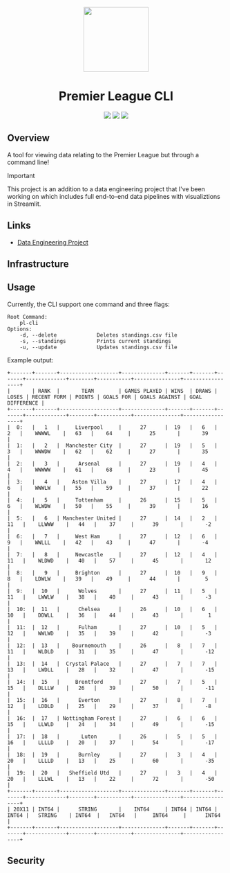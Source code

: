 <p align="center">
<img height="150" width="150" src="https://cdn.simpleicons.org/premierleague/gray"/>
</p>

<div align="center">
    <h1>Premier League CLI</h1>
    <img src="https://img.shields.io/github/v/release/digitalghost-dev/premier-league-cli?style=flat-square&logo=git&logoColor=38003C&label=Release%20Version&labelColor=EEE&color=38003C">
    <img src="https://img.shields.io/github/actions/workflow/status/digitalghost-dev/premier-league-cli/go_tests.yml?style=flat-square&logo=go&logoColor=00ADD8&label=Tests&labelColor=EEE&color=00ADD8">
    <img src="https://img.shields.io/github/go-mod/go-version/digitalghost-dev/premier-league-cli?style=flat-square&logo=Go&labelColor=EEE&color=00ADD8">
</div>

## Overview
A tool for viewing data relating to the Premier League but through a command line!

> [!IMPORTANT]
> This project is an addition to a data engineering project that I've been working on which includes full end-to-end data pipelines with visualiztions in Streamlit.

## Links
* [Data Engineering Project](https://github.com/digitalghost-dev/premier-league)

## Infrastructure

## Usage
Currently, the CLI support one command and three flags:
```
Root Command:
    pl-cli
Options:
    -d, --delete             Deletes standings.csv file
    -s, --standings          Prints current standings
    -u, --update             Updates standings.csv file
```

Example output:
```
+-------+-------+-------------------+--------------+-------+-------+-------+-------------+--------+-----------+---------------+-----------------+
|       | RANK  |       TEAM        | GAMES PLAYED | WINS  | DRAWS | LOSES | RECENT FORM | POINTS | GOALS FOR | GOALS AGAINST | GOAL DIFFERENCE |
+-------+-------+-------------------+--------------+-------+-------+-------+-------------+--------+-----------+---------------+-----------------+
|  0:   |   1   |     Liverpool     |      27      |  19   |   6   |   2   |    WWWWL    |   63   |    64     |      25       |       39        |
|  1:   |   2   |  Manchester City  |      27      |  19   |   5   |   3   |    WWWDW    |   62   |    62     |      27       |       35        |
|  2:   |   3   |      Arsenal      |      27      |  19   |   4   |   4   |    WWWWW    |   61   |    68     |      23       |       45        |
|  3:   |   4   |    Aston Villa    |      27      |  17   |   4   |   6   |    WWWLW    |   55   |    59     |      37       |       22        |
|  4:   |   5   |     Tottenham     |      26      |  15   |   5   |   6   |    WLWDW    |   50   |    55     |      39       |       16        |
|  5:   |   6   | Manchester United |      27      |  14   |   2   |  11   |    LLWWW    |   44   |    37     |      39       |       -2        |
|  6:   |   7   |     West Ham      |      27      |  12   |   6   |   9   |    WWLLL    |   42   |    43     |      47       |       -4        |
|  7:   |   8   |     Newcastle     |      27      |  12   |   4   |  11   |    WLDWD    |   40   |    57     |      45       |       12        |
|  8:   |   9   |     Brighton      |      27      |  10   |   9   |   8   |    LDWLW    |   39   |    49     |      44       |        5        |
|  9:   |  10   |      Wolves       |      27      |  11   |   5   |  11   |    LWWLW    |   38   |    40     |      43       |       -3        |
|  10:  |  11   |      Chelsea      |      26      |  10   |   6   |  10   |    DDWLL    |   36   |    44     |      43       |        1        |
|  11:  |  12   |      Fulham       |      27      |  10   |   5   |  12   |    WWLWD    |   35   |    39     |      42       |       -3        |
|  12:  |  13   |    Bournemouth    |      26      |   8   |   7   |  11   |    WLDLD    |   31   |    35     |      47       |       -12       |
|  13:  |  14   |  Crystal Palace   |      27      |   7   |   7   |  13   |    LWDLL    |   28   |    32     |      47       |       -15       |
|  14:  |  15   |     Brentford     |      27      |   7   |   5   |  15   |    DLLLW    |   26   |    39     |      50       |       -11       |
|  15:  |  16   |      Everton      |      27      |   8   |   7   |  12   |    LDDLD    |   25   |    29     |      37       |       -8        |
|  16:  |  17   | Nottingham Forest |      27      |   6   |   6   |  15   |    LLWLD    |   24   |    34     |      49       |       -15       |
|  17:  |  18   |       Luton       |      26      |   5   |   5   |  16   |    LLLLD    |   20   |    37     |      54       |       -17       |
|  18:  |  19   |      Burnley      |      27      |   3   |   4   |  20   |    LLLLD    |   13   |    25     |      60       |       -35       |
|  19:  |  20   |   Sheffield Utd   |      27      |   3   |   4   |  20   |    LLLWL    |   13   |    22     |      72       |       -50       |
+-------+-------+-------------------+--------------+-------+-------+-------+-------------+--------+-----------+---------------+-----------------+
| 20X11 | INT64 |      STRING       |    INT64     | INT64 | INT64 | INT64 |   STRING    | INT64  |   INT64   |     INT64     |      INT64      |
+-------+-------+-------------------+--------------+-------+-------+-------+-------------+--------+-----------+---------------+-----------------+
```

## Security